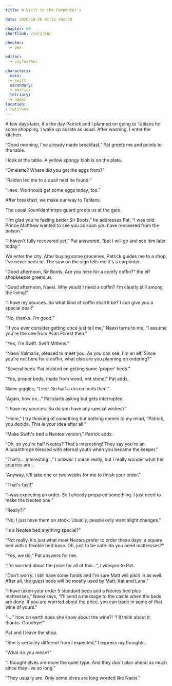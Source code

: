 ```yaml
---
title: A Visit to the Carpenter's

date: 2020-10-26 01:11 +02:00

chapter: 68
shortlink: /cd/2/68/

checker:
  - pwa

editor: 
  - jayfeather

characters:
  main:
  - swift
  secondary:
  - patrick
  tetriary:
  - naexi
location:
- tatilans
---
```

A few days later, it's the day Patrick and I planned on going to Tatilans for some shopping.
I wake up as late as usual.
After washing, I enter the kitchen.

“Good morning, I've already made breakfast,” Pat greets me and points to the table.

I look at the table.
A yellow spongy blob is on the plate.

“Omelette? Where did you get the eggs from?”

“Raiden led me to a quail nest he found.”

“I see. We should get some eggs today, too.”

After breakfast, we make our way to Tatilans.

The usual Kouniklanthrope guard greets us at the gate.

“I'm glad you're feeling better Sir Boots,” he addresses Pat, “I was told Prince Matthew wanted to see you as soon you have recovered from the poison.”

“I haven't fully recovered yet,” Pat answered, “but I will go and see him later today.”

We enter the city.
After buying some groceries, Patrick guides me to a shop, I've never been to.
The saw on the sign tells me it's a carpenter.

“Good afternoon, Sir Boots.
Are you here for a comfy coffin?” the elf shopkeeper greets us.

“Good afternoon, Naexi.
Why would I need a coffin?
I'm clearly still among the living!”

“I have my sources.
So what kind of coffin shall it be?
I can give you a special deal!”

“No, thanks. I'm good.”

“If you ever consider getting once just tell me,” Naexi turns to me, “I assume you're the one from Avan Forest then.”

“Yes, I'm Swift. Swift Mittens.”

“Naexi Valmaris, pleased to meet you.
As you can see, I'm an elf.
Since you're not here for a coffin, what else are you planning on ordering?”

“Several beds.
Pat insisted on getting some ‘proper’ beds.”

“Yes, proper beds, made from wood, not stone!” Pat adds.

Naexi giggles, “I see.
So half a dozen beds then.”

“Again, how on…” Pat starts asking but gets interrupted.

“I have my sources. So do you have any special wishes?”

“Hmm,” I try thinking of something but nothing comes to my mind, “Patrick, you decide.
This is your idea after all.”

“Make Swift's bed a Neotes version,” Patrick adds.

“Oh, so you're half Neotes?
That's interesting!
They say you're an Ailuranthrope blessed with eternal youth when you became the keeper.”

“That's… interesting…” I answer.
I mean really, but I really wonder what her sources are…

“Anyway, it'll take one or two weeks for me to finish your order.”

“That's fast!”

“I was expecting an order.
So I already prepared something.
I just need to make the Neotes one.”

“Really?!”

“No, I just have them on stock.
Usually, people only want slight changes.”

“Is a Neotes bed anything special?”

“Not really, it's just what most Neotes prefer to order these days: a square bed with a flexible bed base.
Oh, just to be safe: do you need mattresses?”

“Yes, we do,” Pat answers for me.

“I'm worried about the price for all of this…”, I whisper to Pat.

“Don't worry.
I still have some funds and I'm sure Matt will pitch in as well.
After all, the guest beds will be mostly used by Matt, Kat and Luna.”

“I have taken your order 5 standard beds and a Neotes bed plus mattresses,” Naexi says, “I'll send a message to the castle when the beds are done.
If you are worried about the price, you can trade in some of that wine of yours.”

“I…” how on earth does she know about the wine?! “I'll think about it, thanks.
Goodbye!”

Pat and I leave the shop.

“She is certainly different from I expected,” I express my thoughts.

“What do you mean?”

“I thought elves are more the quiet type.
And they don't plan ahead as much since they live so long.”

“They usually are.
Only some elves are long worded like Naexi.”
